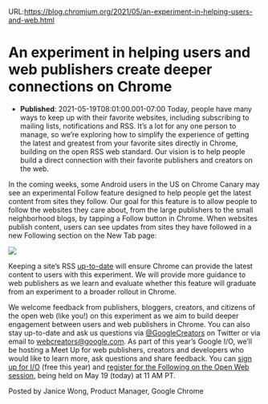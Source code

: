 URL:https://blog.chromium.org/2021/05/an-experiment-in-helping-users-and-web.html
# An experiment in helping users and web publishers create deeper connections on Chrome
- **Published**: 2021-05-19T08:01:00.001-07:00
Today, people have many ways to keep up with their favorite websites, including subscribing to mailing lists, notifications and RSS. It’s a lot for any one person to manage, so we’re exploring how to simplify the experience of getting the latest and greatest from your favorite sites directly in Chrome, building on the open RSS web standard. Our vision is to help people build a direct connection with their favorite publishers and creators on the web.  
  
In the coming weeks, some Android users in the US on Chrome Canary may see an experimental Follow feature designed to help people get the latest content from sites they follow. Our goal for this feature is to allow people to follow the websites they care about, from the large publishers to the small neighborhood blogs, by tapping a Follow button in Chrome. When websites publish content, users can see updates from sites they have followed in a new Following section on the New Tab page:

[![](https://blogger.googleusercontent.com/img/b/R29vZ2xl/AVvXsEh_VxGxLwYfNqVlfvsYcAUguLJqeARcva_ZhOMlrW-Uc8-41e0rj0BzkHSA69HVUoRAqE1wvORTl2crpYE_ZuS8R9KD91FfmLbihsZc29hi5wQ6jast0FJ2SnhL2tB1WfPZYYDLx8pMZdAk/w640-h557/WC+Chrome+blogpost+final.png)](https://blogger.googleusercontent.com/img/b/R29vZ2xl/AVvXsEh_VxGxLwYfNqVlfvsYcAUguLJqeARcva_ZhOMlrW-Uc8-41e0rj0BzkHSA69HVUoRAqE1wvORTl2crpYE_ZuS8R9KD91FfmLbihsZc29hi5wQ6jast0FJ2SnhL2tB1WfPZYYDLx8pMZdAk/s2048/WC+Chrome+blogpost+final.png)

  

Keeping a site’s RSS [up-to-date](https://developers.google.com/search/blog/2014/10/best-practices-for-xml-sitemaps-rssatom) will ensure Chrome can provide the latest content to users with this experiment. We will provide more guidance to web publishers as we learn and evaluate whether this feature will graduate from an experiment to a broader rollout in Chrome.   
  
We welcome feedback from publishers, bloggers, creators, and citizens of the open web (like you!) on this experiment as we aim to build deeper engagement between users and web publishers in Chrome. You can also stay up-to-date and ask us questions via [@GoogleCreators](https://twitter.com/googlecreators) on Twitter or via email to webcreators@google.com. As part of this year’s Google I/O, we’ll be hosting a Meet Up for web publishers, creators and developers who would like to learn more, ask questions and share feedback. You can [sign up for I/O](https://events.google.com/io?lng=en) (free this year) and [register for the Following on the Open Web session](https://www.google.com/url?q=https://gdg.community.dev/events/details/google-io-community-lounge-meetups-presents-following-on-the-open-web-discussion-feedback/&sa=D&source=editors&ust=1621437836496000&usg=AOvVaw21OtSVY8MrF5KbwCBNO59i), being held on May 19 (today) at 11 AM PT.

Posted by Janice Wong, Product Manager, Google Chrome